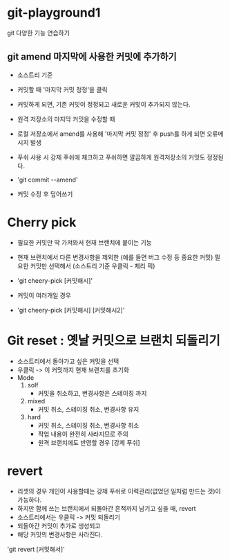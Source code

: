 # git-playground1
git 다양한 기능 연습하기

## git amend 마지막에 사용한 커밋에 추가하기

- 소스트리 기준
- 커밋할 때 '마지막 커밋 정정'을 클릭
- 커밋하게 되면, 기존 커밋이 정정되고 새로운 커밋이 추가되지 않는다.

- 원격 저장소의 마지막 커밋을 수정할 때
- 로컬 저장소에서 amend를 사용해 '마지막 커밋 정정' 후 push를 하게 되면 오류메시지 발생

- 푸쉬 사용 시 강제 푸쉬에 체크하고 푸쉬하면 깔끔하게 원격저장소의 커밋도 정정된다.

- 'git commit --amend'
- 커밋 수정 후 덮어쓰기

# Cherry pick
- 필요한 커밋만 딱 가져와서 현재 브랜치에 붙이는 기능
- 현재 브랜치에서 다른 변경사항을 제외한 (예를 들면 버그 수정 등 중요한 커밋) 필요한 커밋만 선택해서 (소스트리 기준 우클릭 - 체리 픽)

- 'git cheery-pick [커밋해시]'
- 커밋이 여러개일 경우
- 'git cheery-pick [커밋해시] [커밋해시2]'

# Git reset : 옛날 커밋으로 브랜치 되돌리기
- 소스트리에서 돌아가고 싶은 커밋을 선택
- 우클릭 -> 이 커밋까지 현재 브랜치를 초기화
- Mode
    1. solf
        - 커밋을 취소하고, 변경사항은 스테이징 까지
    2. mixed
        - 커밋 취소, 스테이징 취소, 변경사항 유지
    3. hard
        - 커밋 취소, 스테이징 취소, 변경사항 취소
        - 작업 내용이 완전히 사라지므로 주의
        - 원격 브랜치에도 반영할 경우 [강제 푸쉬]

# revert
- 리셋의 경우 개인이 사용할때는 강제 푸쉬로 이력관리(없었던 일처럼 만드는 것)이 가능하다.
- 하지만 함께 쓰는 브랜치에서 되돌아간 흔적까지 남기고 싶을 때, revert
- 소스트리에서는 우클릭 -> 커밋 되돌리기
- 되돌아간 커밋이 추가로 생성되고
- 해당 커밋의 변경사항은 사라진다.

'git revert [커밋해서]'
